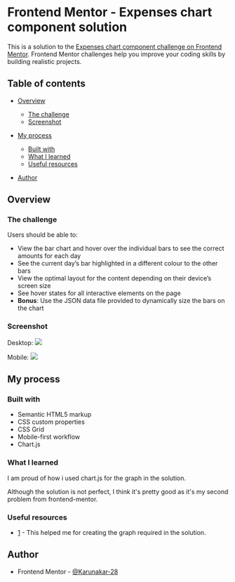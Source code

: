 # Frontend Mentor - Expenses chart component solution

This is a solution to the [Expenses chart component challenge on Frontend Mentor](https://www.frontendmentor.io/challenges/expenses-chart-component-e7yJBUdjwt). Frontend Mentor challenges help you improve your coding skills by building realistic projects. 

## Table of contents

- [Overview](#overview)
  - [The challenge](#the-challenge)
  - [Screenshot](#screenshot)
 
- [My process](#my-process)
  - [Built with](#built-with)
  - [What I learned](#what-i-learned)
  - [Useful resources](#useful-resources)
- [Author](#author)




## Overview

### The challenge

Users should be able to:

- View the bar chart and hover over the individual bars to see the correct amounts for each day
- See the current day’s bar highlighted in a different colour to the other bars
- View the optimal layout for the content depending on their device’s screen size
- See hover states for all interactive elements on the page
- **Bonus**: Use the JSON data file provided to dynamically size the bars on the chart

### Screenshot
Desktop:
![](./screenshots/desktop.PNG.jpg)

Mobile:
![](./screenshots/mobile.PNG.jpg)

## My process

### Built with

- Semantic HTML5 markup
- CSS custom properties
- CSS Grid
- Mobile-first workflow
- Chart.js


### What I learned

I am proud of how i used chart.js for the graph in the solution. 

Although the solution is not perfect, I think it's pretty good as it's my second problem from frontend-mentor. 


### Useful resources

- [1](https://www.chartjs.org/docs/latest/) - This helped me for creating the graph required in the solution.

## Author

- Frontend Mentor - [@Karunakar-28](https://www.frontendmentor.io/profile/Karunakar-28)

